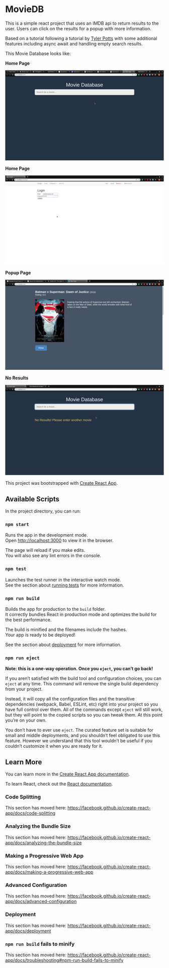 # MovieDB
This is a simple react project that uses an IMDB api to return results to the user. Users can click on the results for a popup with more information.

Based on a tutorial following a tutorial by [Tyler Potts](https://github.com/TylerPottsDev/) with some additional features including async await and handling empty search results.



This Movie Database looks like:

<b>Home Page</b>

!["Home Page"](https://github.com/Don-Stevenson/moviedb/blob/c83b18bc712c2c197ccefaf59c7c6aeda33cc571/docs/homepage%20movieDB.png)

<b>Home Page</b>

!["Search Results"](https://github.com/Don-Stevenson/Jungle-Rails/blob/master/docs/Login%202020-02-12%2013-40-41.png)

<b>Popup Page</b>

!["Popup page for a particular movie"](https://github.com/Don-Stevenson/moviedb/blob/c83b18bc712c2c197ccefaf59c7c6aeda33cc571/docs/popup%20window%20MovieDB.png)

<b>No Results</b>

!["No Results"](https://github.com/Don-Stevenson/moviedb/blob/c83b18bc712c2c197ccefaf59c7c6aeda33cc571/docs/no%20results%20found%20Movie%20DB.png)


This project was bootstrapped with [Create React App](https://github.com/facebook/create-react-app).

## Available Scripts

In the project directory, you can run:

### `npm start`

Runs the app in the development mode.<br />
Open [http://localhost:3000](http://localhost:3000) to view it in the browser.

The page will reload if you make edits.<br />
You will also see any lint errors in the console.

### `npm test`

Launches the test runner in the interactive watch mode.<br />
See the section about [running tests](https://facebook.github.io/create-react-app/docs/running-tests) for more information.

### `npm run build`

Builds the app for production to the `build` folder.<br />
It correctly bundles React in production mode and optimizes the build for the best performance.

The build is minified and the filenames include the hashes.<br />
Your app is ready to be deployed!

See the section about [deployment](https://facebook.github.io/create-react-app/docs/deployment) for more information.

### `npm run eject`

**Note: this is a one-way operation. Once you `eject`, you can’t go back!**

If you aren’t satisfied with the build tool and configuration choices, you can `eject` at any time. This command will remove the single build dependency from your project.

Instead, it will copy all the configuration files and the transitive dependencies (webpack, Babel, ESLint, etc) right into your project so you have full control over them. All of the commands except `eject` will still work, but they will point to the copied scripts so you can tweak them. At this point you’re on your own.

You don’t have to ever use `eject`. The curated feature set is suitable for small and middle deployments, and you shouldn’t feel obligated to use this feature. However we understand that this tool wouldn’t be useful if you couldn’t customize it when you are ready for it.

## Learn More

You can learn more in the [Create React App documentation](https://facebook.github.io/create-react-app/docs/getting-started).

To learn React, check out the [React documentation](https://reactjs.org/).

### Code Splitting

This section has moved here: https://facebook.github.io/create-react-app/docs/code-splitting

### Analyzing the Bundle Size

This section has moved here: https://facebook.github.io/create-react-app/docs/analyzing-the-bundle-size

### Making a Progressive Web App

This section has moved here: https://facebook.github.io/create-react-app/docs/making-a-progressive-web-app

### Advanced Configuration

This section has moved here: https://facebook.github.io/create-react-app/docs/advanced-configuration

### Deployment

This section has moved here: https://facebook.github.io/create-react-app/docs/deployment

### `npm run build` fails to minify

This section has moved here: https://facebook.github.io/create-react-app/docs/troubleshooting#npm-run-build-fails-to-minify
